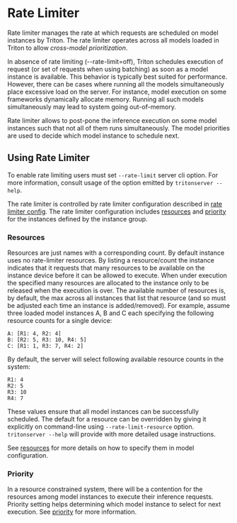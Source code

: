 <!--
# Copyright (c) 2021, NVIDIA CORPORATION & AFFILIATES. All rights reserved.
#
# Redistribution and use in source and binary forms, with or without
# modification, are permitted provided that the following conditions
# are met:
#  * Redistributions of source code must retain the above copyright
#    notice, this list of conditions and the following disclaimer.
#  * Redistributions in binary form must reproduce the above copyright
#    notice, this list of conditions and the following disclaimer in the
#    documentation and/or other materials provided with the distribution.
#  * Neither the name of NVIDIA CORPORATION nor the names of its
#    contributors may be used to endorse or promote products derived
#    from this software without specific prior written permission.
#
# THIS SOFTWARE IS PROVIDED BY THE COPYRIGHT HOLDERS ``AS IS'' AND ANY
# EXPRESS OR IMPLIED WARRANTIES, INCLUDING, BUT NOT LIMITED TO, THE
# IMPLIED WARRANTIES OF MERCHANTABILITY AND FITNESS FOR A PARTICULAR
# PURPOSE ARE DISCLAIMED.  IN NO EVENT SHALL THE COPYRIGHT OWNER OR
# CONTRIBUTORS BE LIABLE FOR ANY DIRECT, INDIRECT, INCIDENTAL, SPECIAL,
# EXEMPLARY, OR CONSEQUENTIAL DAMAGES (INCLUDING, BUT NOT LIMITED TO,
# PROCUREMENT OF SUBSTITUTE GOODS OR SERVICES; LOSS OF USE, DATA, OR
# PROFITS; OR BUSINESS INTERRUPTION) HOWEVER CAUSED AND ON ANY THEORY
# OF LIABILITY, WHETHER IN CONTRACT, STRICT LIABILITY, OR TORT
# (INCLUDING NEGLIGENCE OR OTHERWISE) ARISING IN ANY WAY OUT OF THE USE
# OF THIS SOFTWARE, EVEN IF ADVISED OF THE POSSIBILITY OF SUCH DAMAGE.
-->

# Rate Limiter

Rate limiter manages the rate at which requests are scheduled on
model instances by Triton. The rate limiter operates across all
models loaded in Triton to allow *cross-model prioritization*.

In absence of rate limiting (--rate-limit=off), Triton schedules
execution of request (or set of requests when using batching) as
soon as a model instance is available. This behavior is typically
best suited for performance. However, there can be cases 
where running all the models simultaneously place excessive load 
on the server. For instance, model execution on some 
frameworks dynamically allocate memory. Running all such models
simultaneously may lead to system going out-of-memory.

Rate limiter allows to post-pone the inference execution on some
model instances such that not all of them runs simultaneously. 
The model priorities are used to decide which model instance
to schedule next. 

## Using Rate Limiter

To enable rate limiting users must set `--rate-limit` server
cli option. For more information, consult usage of the option
emitted by `tritonserver --help`.

The rate limiter is controlled by rate limiter configuration
described in [rate limiter config](model_configuration.md#rate-limiter-config).
The rate limiter configuration includes 
[resources](model_configuration.md#resources) and
[priority](model_configuration.md#priority) for the instances
defined by the instance group.

### Resources

Resources are just names with a corresponding count. By default
instance uses no rate-limiter resources. By listing a 
resource/count the instance indicates that it requests that
many resources to be available on the instance device before
it can be allowed to execute. When under execution the specified
many resources are allocated to the instance only to be released
when the execution is over. The available number of resources
is, by default, the max across all instances that list that resource
(and so must be adjusted each time an instance is added/removed).
For example, assume three loaded model instances A, B and C each 
specifying the following resource counts for a single device:

```
A: [R1: 4, R2: 4]
B: [R2: 5, R3: 10, R4: 5]
C: [R1: 1, R3: 7, R4: 2]
```

By default, the server will select following available resource
counts in the system:

```
R1: 4
R2: 5
R3: 10
R4: 7
```

These values ensure that all model instances can be successfully
scheduled. The default for a resource can be overridden by giving
it explicitly on command-line using `--rate-limit-resource` option.
`tritonserver --help` will provide with more detailed usage
instructions.

See [resources](model_configuration.md#resources) for more details on
how to specify them in model configuration.

### Priority

In a resource constrained system, there will be a contention for
the resources among model instances to execute their inference
requests. Priority setting helps determining which model instance
to select for next execution. See [priority](model_configuration.md#priority)
for more information.
